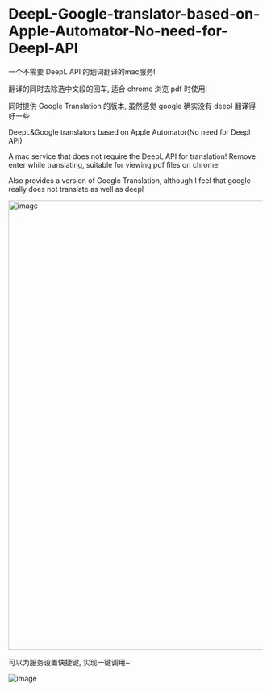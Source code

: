 # DeepL-Google-translator-based-on-Apple-Automator-No-need-for-Deepl-API

一个不需要 DeepL API 的划词翻译的mac服务! 

翻译的同时去除选中文段的回车, 适合 chrome 浏览 pdf 时使用!

同时提供 Google Translation 的版本, 虽然感觉 google 确实没有 deepl 翻译得好一些

DeepL&Google translators based on Apple Automator(No need for Deepl API)

A mac service that does not require the DeepL API for translation! Remove enter while translating, suitable for viewing pdf files on chrome!

Also provides a version of Google Translation, although I feel that google really does not translate as well as deepl

<img width="892" alt="image" src="https://user-images.githubusercontent.com/31568487/177574509-4a96244c-9648-4301-9ec7-e8cd0fd1d47f.png">

可以为服务设置快捷键, 实现一键调用~

![image](https://user-images.githubusercontent.com/31568487/177575024-aee8b788-2518-4f70-be72-1852decaea6b.png)
